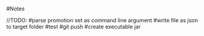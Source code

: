 #Notes 

//TODO:
#parse promotion set as command line argument 
#write file as json to target folder 
#test
#git push
#create executable jar